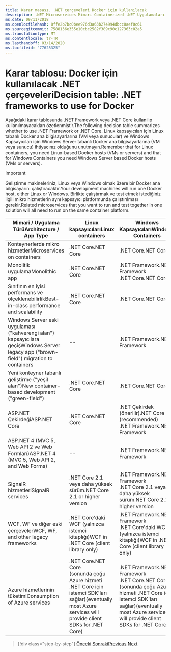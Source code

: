```yaml
---
title: Karar masası. .NET çerçeveleri Docker için kullanılacak
description: .NET Microservices Mimari Containerized .NET Uygulamaları için | Karar tablosu, .NET çerçeveleri Docker için kullanılacak
ms.date: 09/11/2018
ms.openlocfilehash: 8ffe2b7bc0bee976d3a63b274994dbcc8aef0c61
ms.sourcegitcommit: 7588136e355e10cbc2582f389c90c127363c02a5
ms.translationtype: MT
ms.contentlocale: tr-TR
ms.lasthandoff: 03/14/2020
ms.locfileid: "77628325"
---
```

# <a name="decision-table-net-frameworks-to-use-for-docker"></a><span data-ttu-id="296d5-104">Karar tablosu: Docker için kullanılacak .NET çerçeveleri</span><span class="sxs-lookup"><span data-stu-id="296d5-104">Decision table: .NET frameworks to use for Docker</span></span>

<span data-ttu-id="296d5-105">Aşağıdaki karar tablosunda .NET Framework veya .NET Core kullanılıp kullanılmayacakları özetlenmiştir.</span><span class="sxs-lookup"><span data-stu-id="296d5-105">The following decision table summarizes whether to use .NET Framework or .NET Core.</span></span> <span data-ttu-id="296d5-106">Linux kapsayıcıları için Linux tabanlı Docker ana bilgisayarlarına (VM veya sunucular) ve Windows Kapsayıcıları için Windows Server tabanlı Docker ana bilgisayarlarına (VM veya sunucu) ihtiyacınız olduğunu unutmayın.</span><span class="sxs-lookup"><span data-stu-id="296d5-106">Remember that for Linux containers, you need Linux-based Docker hosts (VMs or servers) and that for Windows Containers you need Windows Server based Docker hosts (VMs or servers).</span></span>

> [!IMPORTANT]
> <span data-ttu-id="296d5-107">Geliştirme makineleriniz, Linux veya Windows olmak üzere bir Docker ana bilgisayarını çalıştıracaktır.</span><span class="sxs-lookup"><span data-stu-id="296d5-107">Your development machines will run one Docker host, either Linux or Windows.</span></span> <span data-ttu-id="296d5-108">Birlikte çalıştırmak ve test etmek istediğiniz ilgili mikro hizmetlerin aynı kapsayıcı platformunda çalıştırılması gerekir.</span><span class="sxs-lookup"><span data-stu-id="296d5-108">Related microservices that you want to run and test together in one solution will all need to run on the same container platform.</span></span>

| <span data-ttu-id="296d5-109">Mimari / Uygulama Türü</span><span class="sxs-lookup"><span data-stu-id="296d5-109">Architecture / App Type</span></span> | <span data-ttu-id="296d5-110">Linux kapsayıcıları</span><span class="sxs-lookup"><span data-stu-id="296d5-110">Linux containers</span></span> | <span data-ttu-id="296d5-111">Windows Kapsayıcıları</span><span class="sxs-lookup"><span data-stu-id="296d5-111">Windows Containers</span></span> |
|-------------------------|------------------|--------------------|
| <span data-ttu-id="296d5-112">Konteynerlerde mikro hizmetler</span><span class="sxs-lookup"><span data-stu-id="296d5-112">Microservices on containers</span></span> | <span data-ttu-id="296d5-113">.NET Core</span><span class="sxs-lookup"><span data-stu-id="296d5-113">.NET Core</span></span> | <span data-ttu-id="296d5-114">.NET Core</span><span class="sxs-lookup"><span data-stu-id="296d5-114">.NET Core</span></span> |
| <span data-ttu-id="296d5-115">Monolitik uygulama</span><span class="sxs-lookup"><span data-stu-id="296d5-115">Monolithic app</span></span> | <span data-ttu-id="296d5-116">.NET Core</span><span class="sxs-lookup"><span data-stu-id="296d5-116">.NET Core</span></span> | <span data-ttu-id="296d5-117">.NET Framework</span><span class="sxs-lookup"><span data-stu-id="296d5-117">.NET Framework</span></span> <br/> <span data-ttu-id="296d5-118">.NET Core</span><span class="sxs-lookup"><span data-stu-id="296d5-118">.NET Core</span></span> |
| <span data-ttu-id="296d5-119">Sınıfının en iyisi performans ve ölçeklenebilirlik</span><span class="sxs-lookup"><span data-stu-id="296d5-119">Best-in-class performance and scalability</span></span> | <span data-ttu-id="296d5-120">.NET Core</span><span class="sxs-lookup"><span data-stu-id="296d5-120">.NET Core</span></span> | <span data-ttu-id="296d5-121">.NET Core</span><span class="sxs-lookup"><span data-stu-id="296d5-121">.NET Core</span></span> |
| <span data-ttu-id="296d5-122">Windows Server eski uygulaması ("kahverengi alan") kapsayıcılara geçiş</span><span class="sxs-lookup"><span data-stu-id="296d5-122">Windows Server legacy app ("brown-field") migration to containers</span></span> | -- | <span data-ttu-id="296d5-123">.NET Framework</span><span class="sxs-lookup"><span data-stu-id="296d5-123">.NET Framework</span></span> |
| <span data-ttu-id="296d5-124">Yeni konteyner tabanlı geliştirme ("yeşil alan")</span><span class="sxs-lookup"><span data-stu-id="296d5-124">New container-based development ("green-field")</span></span> | <span data-ttu-id="296d5-125">.NET Core</span><span class="sxs-lookup"><span data-stu-id="296d5-125">.NET Core</span></span> | <span data-ttu-id="296d5-126">.NET Core</span><span class="sxs-lookup"><span data-stu-id="296d5-126">.NET Core</span></span> |
| <span data-ttu-id="296d5-127">ASP.NET Çekirdeği</span><span class="sxs-lookup"><span data-stu-id="296d5-127">ASP.NET Core</span></span> | <span data-ttu-id="296d5-128">.NET Core</span><span class="sxs-lookup"><span data-stu-id="296d5-128">.NET Core</span></span> | <span data-ttu-id="296d5-129">.NET Çekirdek (önerilir)</span><span class="sxs-lookup"><span data-stu-id="296d5-129">.NET Core (recommended)</span></span> <br/> <span data-ttu-id="296d5-130">.NET Framework</span><span class="sxs-lookup"><span data-stu-id="296d5-130">.NET Framework</span></span> |
| <span data-ttu-id="296d5-131">ASP.NET 4 (MVC 5, Web API 2 ve Web Formları)</span><span class="sxs-lookup"><span data-stu-id="296d5-131">ASP.NET 4 (MVC 5, Web API 2, and Web Forms)</span></span> | -- | <span data-ttu-id="296d5-132">.NET Framework</span><span class="sxs-lookup"><span data-stu-id="296d5-132">.NET Framework</span></span> |
| <span data-ttu-id="296d5-133">SignalR hizmetleri</span><span class="sxs-lookup"><span data-stu-id="296d5-133">SignalR services</span></span> | <span data-ttu-id="296d5-134">.NET Core 2.1 veya daha yüksek sürüm</span><span class="sxs-lookup"><span data-stu-id="296d5-134">.NET Core 2.1 or higher version</span></span> | <span data-ttu-id="296d5-135">.NET Framework</span><span class="sxs-lookup"><span data-stu-id="296d5-135">.NET Framework</span></span> <br/> <span data-ttu-id="296d5-136">.NET Core 2.1 veya daha yüksek sürüm</span><span class="sxs-lookup"><span data-stu-id="296d5-136">.NET Core 2.1 or higher version</span></span> |
| <span data-ttu-id="296d5-137">WCF, WF ve diğer eski çerçeveler</span><span class="sxs-lookup"><span data-stu-id="296d5-137">WCF, WF, and other legacy frameworks</span></span> | <span data-ttu-id="296d5-138">.NET Core'daki WCF (yalnızca istemci kitaplığı)</span><span class="sxs-lookup"><span data-stu-id="296d5-138">WCF in .NET Core (client library only)</span></span> | <span data-ttu-id="296d5-139">.NET Framework</span><span class="sxs-lookup"><span data-stu-id="296d5-139">.NET Framework</span></span> <br/> <span data-ttu-id="296d5-140">.NET Core'daki WCF (yalnızca istemci kitaplığı)</span><span class="sxs-lookup"><span data-stu-id="296d5-140">WCF in .NET Core (client library only)</span></span> |
| <span data-ttu-id="296d5-141">Azure hizmetlerinin tüketimi</span><span class="sxs-lookup"><span data-stu-id="296d5-141">Consumption of Azure services</span></span> | <span data-ttu-id="296d5-142">.NET Core</span><span class="sxs-lookup"><span data-stu-id="296d5-142">.NET Core</span></span> <br/> <span data-ttu-id="296d5-143">(sonunda çoğu Azure hizmeti .NET Core için istemci SDK'ları sağlar)</span><span class="sxs-lookup"><span data-stu-id="296d5-143">(eventually most Azure services will provide client SDKs for .NET Core)</span></span> | <span data-ttu-id="296d5-144">.NET Framework</span><span class="sxs-lookup"><span data-stu-id="296d5-144">.NET Framework</span></span> <br/> <span data-ttu-id="296d5-145">.NET Core</span><span class="sxs-lookup"><span data-stu-id="296d5-145">.NET Core</span></span> <br/> <span data-ttu-id="296d5-146">(sonunda çoğu Azure hizmeti .NET Core için istemci SDK'ları sağlar)</span><span class="sxs-lookup"><span data-stu-id="296d5-146">(eventually most Azure services will provide client SDKs for .NET Core)</span></span> |

>[!div class="step-by-step"]
><span data-ttu-id="296d5-147">[Önceki](net-framework-container-scenarios.md)
>[Sonraki](net-container-os-targets.md)</span><span class="sxs-lookup"><span data-stu-id="296d5-147">[Previous](net-framework-container-scenarios.md)
[Next](net-container-os-targets.md)</span></span>
